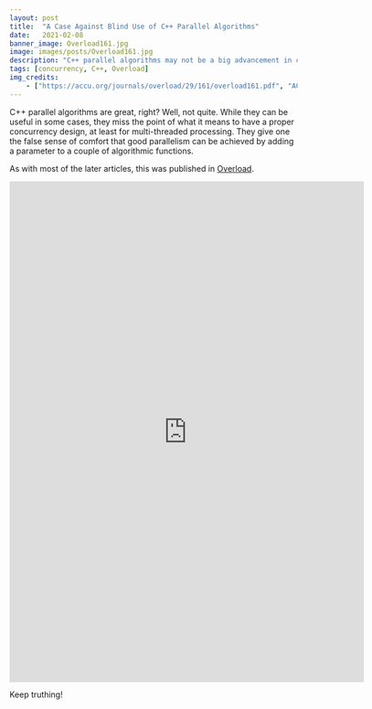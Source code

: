 ```yaml
---
layout: post
title:  "A Case Against Blind Use of C++ Parallel Algorithms"
date:   2021-02-08
banner_image: Overload161.jpg
image: images/posts/Overload161.jpg
description: "C++ parallel algorithms may not be a big advancement in concurrency; in fact, they teach us to move in the wrong direction."
tags: [concurrency, C++, Overload]
img_credits:
    - ["https://accu.org/journals/overload/29/161/overload161.pdf", "ACCU", "Overload 161, February 2021", ""]
---
```


C++ parallel algorithms are great, right? Well, not quite. While they can be useful in some cases, they miss the point
of what it means to have a proper concurrency design, at least for multi-threaded processing. They give one the false sense of comfort that good parallelism can be achieved by adding a parameter to a couple of algorithmic functions.

<!--more-->

As with most of the later articles, this was published in [Overload][1].

<iframe width="620" height="876.5" src="https://accu.org/journals/overload/29/161/overload161.pdf" frameborder="0"></iframe>

Keep truthing!

[1]:	https://accu.org/journals/overload/29/161/overload161.pdf